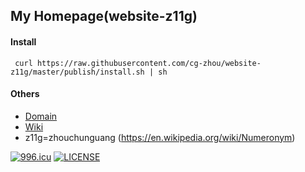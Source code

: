 ## My Homepage(website-z11g)

#### Install
```
 curl https://raw.githubusercontent.com/cg-zhou/website-z11g/master/publish/install.sh | sh
```
#### Others
- [Domain](http://www.cg-zhou.top)
- [Wiki](https://github.com/cg-zhou/website-z11g/wiki)
- z11g=zhouchunguang (https://en.wikipedia.org/wiki/Numeronym)

[![996.icu](https://img.shields.io/badge/link-996.icu-red.svg)](https://996.icu)
[![LICENSE](https://img.shields.io/badge/license-Anti%20996-blue.svg)](https://github.com/996icu/996.ICU/blob/master/LICENSE)
